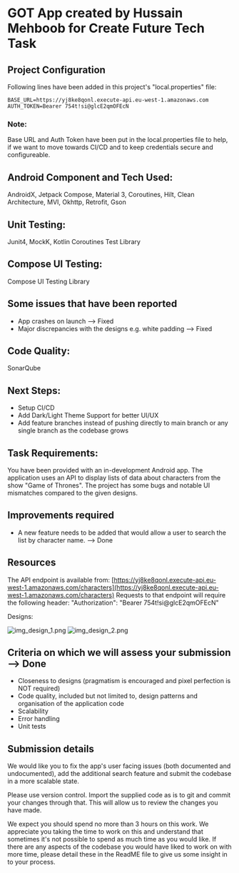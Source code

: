 # GOT App created by Hussain Mehboob for Create Future Tech Task

## Project Configuration

Following lines have been added in this project's "local.properties" file:

```
BASE_URL=https://yj8ke8qonl.execute-api.eu-west-1.amazonaws.com
AUTH_TOKEN=Bearer 754t!si@glcE2qmOFEcN
```

### Note:

Base URL and Auth Token have been put in the local.properties file to help, if we want to move towards CI/CD and to keep credentials secure and configureable.

## Android Component and Tech Used:

AndroidX, Jetpack Compose, Material 3, Coroutines, Hilt, Clean Architecture, MVI, Okhttp, Retrofit, Gson

## Unit Testing:

Junit4, MockK, Kotlin Coroutines Test Library

## Compose UI Testing:

Compose UI Testing Library

## Some issues that have been reported

- App crashes on launch --> Fixed
- Major discrepancies with the designs e.g. white padding --> Fixed

## Code Quality:

SonarQube

## Next Steps:

- Setup CI/CD <br>
- Add Dark/Light Theme Support for better UI/UX
- Add feature branches instead of pushing directly to main branch or any single branch as the codebase grows

## Task Requirements:

You have been provided with an in-development Android app. The application uses an API to display lists of data about characters from the show "Game of Thrones". The project has some bugs and notable UI mismatches compared to the given designs.

## Improvements required

- A new feature needs to be added that would allow a user to search the list by character name. --> Done

## Resources

The API endpoint is available from:
[https://yj8ke8qonl.execute-api.eu-west-1.amazonaws.com/characters](https://yj8ke8qonl.execute-api.eu-west-1.amazonaws.com/characters)
Requests to that endpoint will require the following header:
"Authorization": "Bearer 754t!si@glcE2qmOFEcN"

Designs: 

![img_design_1.png](app%2Fsrc%2Fmain%2Fres%2Fdrawable%2Fimg_design_1.png) ![img_design_2.png](app%2Fsrc%2Fmain%2Fres%2Fdrawable%2Fimg_design_2.png)

## Criteria on which we will assess your submission --> Done

- Closeness to designs (pragmatism is encouraged and pixel perfection is NOT required)
- Code quality, included but not limited to, design patterns and organisation of the application code
- Scalability
- Error handling
- Unit tests

## Submission details

We would like you to fix the app's user facing issues (both documented and undocumented), add the additional search feature and submit the codebase in a more scalable state.

Please use version control. Import the supplied code as is to git and commit your changes through that. This will allow us to review the changes you have made.

We expect you should spend no more than 3 hours on this work. We appreciate you taking the time to work on this and understand that sometimes it's not possible to spend as much time as you would like. If there are any aspects of the codebase you would have liked to work on with more time, please detail these in the ReadME file to give us some insight in to your process.
